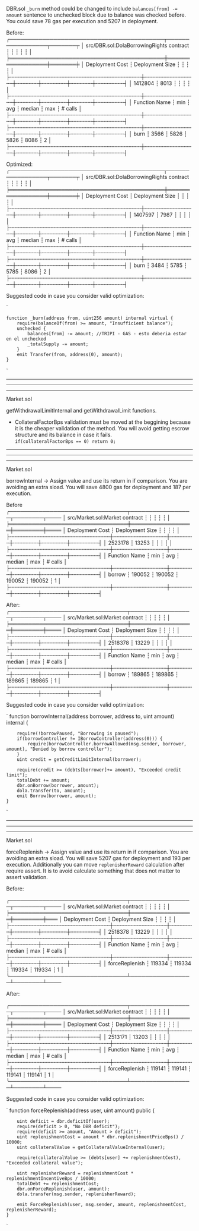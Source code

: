

DBR.sol 
`_burn` method could be changed to include `balances[from] -= amount` sentence to unchecked block due to balance was checked before. You could save 78 gas per execution and 5207 in deployment.

Before:
╭──────────────────────────────────────────┬─────────────────┬───────┬
│ src/DBR.sol:DolaBorrowingRights contract ┆                 ┆       ┆        ┆       ┆         │
╞══════════════════════════════════════════╪═════════════════╪═══════╪
│ Deployment Cost                          ┆ Deployment Size ┆       ┆        ┆       ┆         │
├╌╌╌╌╌╌╌╌╌╌╌╌╌╌╌╌╌╌╌╌╌╌╌╌╌╌╌╌╌╌╌╌╌╌╌╌╌╌╌╌╌╌┼╌╌╌╌╌╌╌╌╌╌╌╌╌╌╌╌╌┼╌╌╌╌╌╌╌┼╌╌╌╌╌╌╌╌┼╌╌╌╌╌╌╌┼╌╌╌╌╌╌╌╌╌┤
│ 1412804                                  ┆ 8013            ┆       ┆        ┆       ┆         │
├╌╌╌╌╌╌╌╌╌╌╌╌╌╌╌╌╌╌╌╌╌╌╌╌╌╌╌╌╌╌╌╌╌╌╌╌╌╌╌╌╌╌┼╌╌╌╌╌╌╌╌╌╌╌╌╌╌╌╌╌┼╌╌╌╌╌╌╌┼╌╌╌╌╌╌╌╌┼╌╌╌╌╌╌╌┼╌╌╌╌╌╌╌╌╌┤
│ Function Name                            ┆ min             ┆ avg   ┆ median ┆ max   ┆ # calls │
├╌╌╌╌╌╌╌╌╌╌╌╌╌╌╌╌╌╌╌╌╌╌╌╌╌╌╌╌╌╌╌╌╌╌╌╌╌╌╌╌╌╌┼╌╌╌╌╌╌╌╌╌╌╌╌╌╌╌╌╌┼╌╌╌╌╌╌╌┼╌╌╌╌╌╌╌╌┼╌╌╌╌╌╌╌┼╌╌╌╌╌╌╌╌╌┤
├╌╌╌╌╌╌╌╌╌╌╌╌╌╌╌╌╌╌╌╌╌╌╌╌╌╌╌╌╌╌╌╌╌╌╌╌╌╌╌╌╌╌┼╌╌╌╌╌╌╌╌╌╌╌╌╌╌╌╌╌┼╌╌╌╌╌╌╌┼╌╌╌╌╌╌╌╌┼╌╌╌╌╌╌╌┼╌╌╌╌╌╌╌╌╌┤
│ burn                                     ┆ 3566            ┆ 5826  ┆ 5826   ┆ 8086  ┆ 2       │
├╌╌╌╌╌╌╌╌╌╌╌╌╌╌╌╌╌╌╌╌╌╌╌╌╌╌╌╌╌╌╌╌╌╌╌╌╌╌╌╌╌╌┼╌╌╌╌╌╌╌╌╌╌╌╌╌╌╌╌╌┼╌╌╌╌╌╌╌┼╌╌╌╌╌╌╌╌┼╌╌╌╌╌╌╌┼╌╌╌╌╌╌╌╌╌┤

Optimized:
╭──────────────────────────────────────────┬─────────────────┬───────┬
│ src/DBR.sol:DolaBorrowingRights contract ┆                 ┆       ┆        ┆       ┆         │
╞══════════════════════════════════════════╪═════════════════╪═══════╪
│ Deployment Cost                          ┆ Deployment Size ┆       ┆        ┆       ┆         │
├╌╌╌╌╌╌╌╌╌╌╌╌╌╌╌╌╌╌╌╌╌╌╌╌╌╌╌╌╌╌╌╌╌╌╌╌╌╌╌╌╌╌┼╌╌╌╌╌╌╌╌╌╌╌╌╌╌╌╌╌┼╌╌╌╌╌╌╌┼╌╌╌╌╌╌╌╌┼╌╌╌╌╌╌╌┼╌╌╌╌╌╌╌╌╌┤
│ 1407597                                  ┆ 7987            ┆       ┆        ┆       ┆         │
├╌╌╌╌╌╌╌╌╌╌╌╌╌╌╌╌╌╌╌╌╌╌╌╌╌╌╌╌╌╌╌╌╌╌╌╌╌╌╌╌╌╌┼╌╌╌╌╌╌╌╌╌╌╌╌╌╌╌╌╌┼╌╌╌╌╌╌╌┼╌╌╌╌╌╌╌╌┼╌╌╌╌╌╌╌┼╌╌╌╌╌╌╌╌╌┤
│ Function Name                            ┆ min             ┆ avg   ┆ median ┆ max   ┆ # calls │
├╌╌╌╌╌╌╌╌╌╌╌╌╌╌╌╌╌╌╌╌╌╌╌╌╌╌╌╌╌╌╌╌╌╌╌╌╌╌╌╌╌╌┼╌╌╌╌╌╌╌╌╌╌╌╌╌╌╌╌╌┼╌╌╌╌╌╌╌┼╌╌╌╌╌╌╌╌┼╌╌╌╌╌╌╌┼╌╌╌╌╌╌╌╌╌┤
├╌╌╌╌╌╌╌╌╌╌╌╌╌╌╌╌╌╌╌╌╌╌╌╌╌╌╌╌╌╌╌╌╌╌╌╌╌╌╌╌╌╌┼╌╌╌╌╌╌╌╌╌╌╌╌╌╌╌╌╌┼╌╌╌╌╌╌╌┼╌╌╌╌╌╌╌╌┼╌╌╌╌╌╌╌┼╌╌╌╌╌╌╌╌╌┤
│ burn                                     ┆ 3484            ┆ 5785  ┆ 5785   ┆ 8086  ┆ 2       │
├╌╌╌╌╌╌╌╌╌╌╌╌╌╌╌╌╌╌╌╌╌╌╌╌╌╌╌╌╌╌╌╌╌╌╌╌╌╌╌╌╌╌┼╌╌╌╌╌╌╌╌╌╌╌╌╌╌╌╌╌┼╌╌╌╌╌╌╌┼╌╌╌╌╌╌╌╌┼╌╌╌╌╌╌╌┼╌╌╌╌╌╌╌╌╌┤


Suggested code in case you consider valid optimization:

`

    function _burn(address from, uint256 amount) internal virtual {
        require(balanceOf(from) >= amount, "Insufficient balance");
        unchecked {
            balances[from] -= amount; //TRIPI - GAS - esto deberia estar en el unchecked
            _totalSupply -= amount;
        }
        emit Transfer(from, address(0), amount);
    }

`

*********************************************************************************************************************************
*********************************************************************************************************************************
*********************************************************************************************************************************

Market.sol

getWithdrawalLimitInternal and getWithdrawalLimit functions.
 - CollateralFactorBps validation  must be moved at the beggining because it is the cheaper validation of the method. You will avoid getting escrow structure and its balance in case it fails.  
 `if(collateralFactorBps == 0) return 0;`



*********************************************************************************************************************************
*********************************************************************************************************************************
*********************************************************************************************************************************

Market.sol

borrowInternal -> Assign value and use its return in if comparison. You are avoiding an extra sload.
You will save 4800 gas for deployment and 187 per execution.

Before
╭────────────────────────────────┬─────────────────┬────────┬────
│ src/Market.sol:Market contract ┆                 ┆        ┆        ┆        ┆         │
╞════════════════════════════════╪═════════════════╪════════╪════
│ Deployment Cost                ┆ Deployment Size ┆        ┆        ┆        ┆         │
├╌╌╌╌╌╌╌╌╌╌╌╌╌╌╌╌╌╌╌╌╌╌╌╌╌╌╌╌╌╌╌╌┼╌╌╌╌╌╌╌╌╌╌╌╌╌╌╌╌╌┼╌╌╌╌╌╌╌╌┼╌╌╌╌╌╌╌╌┼╌╌╌╌╌╌╌╌┼╌╌╌╌╌╌╌╌╌┤
│ 2523178                        ┆ 13253           ┆        ┆        ┆        ┆         │
├╌╌╌╌╌╌╌╌╌╌╌╌╌╌╌╌╌╌╌╌╌╌╌╌╌╌╌╌╌╌╌╌┼╌╌╌╌╌╌╌╌╌╌╌╌╌╌╌╌╌┼╌╌╌╌╌╌╌╌┼╌╌╌╌╌╌╌╌┼╌╌╌╌╌╌╌╌┼╌╌╌╌╌╌╌╌╌┤
│ Function Name                  ┆ min             ┆ avg    ┆ median ┆ max    ┆ # calls │
├╌╌╌╌╌╌╌╌╌╌╌╌╌╌╌╌╌╌╌╌╌╌╌╌╌╌╌╌╌╌╌╌┼╌╌╌╌╌╌╌╌╌╌╌╌╌╌╌╌╌┼╌╌╌╌╌╌╌╌┼╌╌╌╌╌╌╌╌┼╌╌╌╌╌╌╌╌┼╌╌╌╌╌╌╌╌╌┤
│ borrow                         ┆ 190052          ┆ 190052 ┆ 190052 ┆ 190052 ┆ 1       │
├╌╌╌╌╌╌╌╌╌╌╌╌╌╌╌╌╌╌╌╌╌╌╌╌╌╌╌╌╌╌╌╌┼╌╌╌╌╌╌╌╌╌╌╌╌╌╌╌╌╌┼╌╌╌╌╌╌╌╌┼╌╌╌╌╌╌╌╌┼╌╌╌╌╌╌╌╌┼╌╌╌╌╌╌╌╌╌┤

After:
╭────────────────────────────────┬─────────────────┬────────┬────
│ src/Market.sol:Market contract ┆                 ┆        ┆        ┆        ┆         │
╞════════════════════════════════╪═════════════════╪════════╪════
│ Deployment Cost                ┆ Deployment Size ┆        ┆        ┆        ┆         │
├╌╌╌╌╌╌╌╌╌╌╌╌╌╌╌╌╌╌╌╌╌╌╌╌╌╌╌╌╌╌╌╌┼╌╌╌╌╌╌╌╌╌╌╌╌╌╌╌╌╌┼╌╌╌╌╌╌╌╌┼╌╌╌╌╌╌╌╌┼╌╌╌╌╌╌╌╌┼╌╌╌╌╌╌╌╌╌┤
│ 2518378                        ┆ 13229           ┆        ┆        ┆        ┆         │
├╌╌╌╌╌╌╌╌╌╌╌╌╌╌╌╌╌╌╌╌╌╌╌╌╌╌╌╌╌╌╌╌┼╌╌╌╌╌╌╌╌╌╌╌╌╌╌╌╌╌┼╌╌╌╌╌╌╌╌┼╌╌╌╌╌╌╌╌┼╌╌╌╌╌╌╌╌┼╌╌╌╌╌╌╌╌╌┤
│ Function Name                  ┆ min             ┆ avg    ┆ median ┆ max    ┆ # calls │
├╌╌╌╌╌╌╌╌╌╌╌╌╌╌╌╌╌╌╌╌╌╌╌╌╌╌╌╌╌╌╌╌┼╌╌╌╌╌╌╌╌╌╌╌╌╌╌╌╌╌┼╌╌╌╌╌╌╌╌┼╌╌╌╌╌╌╌╌┼╌╌╌╌╌╌╌╌┼╌╌╌╌╌╌╌╌╌┤
│ borrow                         ┆ 189865          ┆ 189865 ┆ 189865 ┆ 189865 ┆ 1       │
├╌╌╌╌╌╌╌╌╌╌╌╌╌╌╌╌╌╌╌╌╌╌╌╌╌╌╌╌╌╌╌╌┼╌╌╌╌╌╌╌╌╌╌╌╌╌╌╌╌╌┼╌╌╌╌╌╌╌╌┼╌╌╌╌╌╌╌╌┼╌╌╌╌╌╌╌╌┼╌╌╌╌╌╌╌╌╌┤

Suggested code in case you consider valid optimization:

`
    function borrowInternal(address borrower, address to, uint amount) internal {
        
        require(!borrowPaused, "Borrowing is paused");        
        if(borrowController != IBorrowController(address(0))) {
            require(borrowController.borrowAllowed(msg.sender, borrower, amount), "Denied by borrow controller");
        }        
        uint credit = getCreditLimitInternal(borrower);
		
        require(credit >= (debts[borrower]+= amount), "Exceeded credit limit");        
        totalDebt += amount;
        dbr.onBorrow(borrower, amount);
        dola.transfer(to, amount);
        emit Borrow(borrower, amount);
    }

`

*********************************************************************************************************************************
*********************************************************************************************************************************
*********************************************************************************************************************************

Market.sol

forceReplenish -> Assign value and use its return in if comparison. You are avoiding an extra sload.
You will save 5207 gas for deployment and 193 per execution.
Additionally you can move `replenisherReward` calculation after require assert. It is to avoid calculate something that does not matter to assert validation.

Before:

╭────────────────────────────────┬─────────────────┬────────┬────
│ src/Market.sol:Market contract ┆                 ┆        ┆        ┆        ┆         │
╞════════════════════════════════╪═════════════════╪════════╪═══
│ Deployment Cost                ┆ Deployment Size ┆        ┆        ┆        ┆         │
├╌╌╌╌╌╌╌╌╌╌╌╌╌╌╌╌╌╌╌╌╌╌╌╌╌╌╌╌╌╌╌╌┼╌╌╌╌╌╌╌╌╌╌╌╌╌╌╌╌╌┼╌╌╌╌╌╌╌╌┼╌╌╌╌╌╌╌╌┼╌╌╌╌╌╌╌╌┼╌╌╌╌╌╌╌╌╌┤
│ 2518378                        ┆ 13229           ┆        ┆        ┆        ┆         │
├╌╌╌╌╌╌╌╌╌╌╌╌╌╌╌╌╌╌╌╌╌╌╌╌╌╌╌╌╌╌╌╌┼╌╌╌╌╌╌╌╌╌╌╌╌╌╌╌╌╌┼╌╌╌╌╌╌╌╌┼╌╌╌╌╌╌╌╌┼╌╌╌╌╌╌╌╌┼╌╌╌╌╌╌╌╌╌┤
│ Function Name                  ┆ min             ┆ avg    ┆ median ┆ max    ┆ # calls │
├╌╌╌╌╌╌╌╌╌╌╌╌╌╌╌╌╌╌╌╌╌╌╌╌╌╌╌╌╌╌╌╌┼╌╌╌╌╌╌╌╌╌╌╌╌╌╌╌╌╌┼╌╌╌╌╌╌╌╌┼╌╌╌╌╌╌╌╌┼╌╌╌╌╌╌╌╌┼╌╌╌╌╌╌╌╌╌┤
│ forceReplenish                 ┆ 119334          ┆ 119334 ┆ 119334 ┆ 119334 ┆ 1       │
╰────────────────────────────────┴─────────────────┴────────┴────

After:

╭────────────────────────────────┬─────────────────┬────────┬────
│ src/Market.sol:Market contract ┆                 ┆        ┆        ┆        ┆         │
╞════════════════════════════════╪═════════════════╪════════╪════
│ Deployment Cost                ┆ Deployment Size ┆        ┆        ┆        ┆         │
├╌╌╌╌╌╌╌╌╌╌╌╌╌╌╌╌╌╌╌╌╌╌╌╌╌╌╌╌╌╌╌╌┼╌╌╌╌╌╌╌╌╌╌╌╌╌╌╌╌╌┼╌╌╌╌╌╌╌╌┼╌╌╌╌╌╌╌╌┼╌╌╌╌╌╌╌╌┼╌╌╌╌╌╌╌╌╌┤
│ 2513171                        ┆ 13203           ┆        ┆        ┆        ┆         │
├╌╌╌╌╌╌╌╌╌╌╌╌╌╌╌╌╌╌╌╌╌╌╌╌╌╌╌╌╌╌╌╌┼╌╌╌╌╌╌╌╌╌╌╌╌╌╌╌╌╌┼╌╌╌╌╌╌╌╌┼╌╌╌╌╌╌╌╌┼╌╌╌╌╌╌╌╌┼╌╌╌╌╌╌╌╌╌┤
│ Function Name                  ┆ min             ┆ avg    ┆ median ┆ max    ┆ # calls │
├╌╌╌╌╌╌╌╌╌╌╌╌╌╌╌╌╌╌╌╌╌╌╌╌╌╌╌╌╌╌╌╌┼╌╌╌╌╌╌╌╌╌╌╌╌╌╌╌╌╌┼╌╌╌╌╌╌╌╌┼╌╌╌╌╌╌╌╌┼╌╌╌╌╌╌╌╌┼╌╌╌╌╌╌╌╌╌┤
│ forceReplenish                 ┆ 119141          ┆ 119141 ┆ 119141 ┆ 119141 ┆ 1       │
╰────────────────────────────────┴─────────────────┴────────┴────


Suggested code in case you consider valid optimization:

`
    function forceReplenish(address user, uint amount) public {
        
        uint deficit = dbr.deficitOf(user);
        require(deficit > 0, "No DBR deficit");
        require(deficit >= amount, "Amount > deficit");
        uint replenishmentCost = amount * dbr.replenishmentPriceBps() / 10000;
        uint collateralValue = getCollateralValueInternal(user);
        
        require(collateralValue >= (debts[user] += replenishmentCost), "Exceeded collateral value");
        
        uint replenisherReward = replenishmentCost * replenishmentIncentiveBps / 10000;
        totalDebt += replenishmentCost;
        dbr.onForceReplenish(user, amount);
        dola.transfer(msg.sender, replenisherReward);
        
        emit ForceReplenish(user, msg.sender, amount, replenishmentCost, replenisherReward);
    }

`